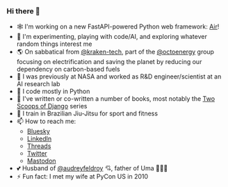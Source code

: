 ### Hi there 👋

- 🕸️ I'm working on a new FastAPI-powered Python web framework: [Air](https://github.com/feldroy/air)!
- 🔎 I'm experimenting, playing with code/AI, and exploring whatever random things interest me
- 🌎 On sabbatical from [@kraken-tech](https://github.com/kraken-tech), part of the [@octoenergy](https://github.com/octoenergy) group focusing on electrification and saving the planet by reducing our dependency on carbon-based fuels 
- 🔭 I was previously at NASA and worked as R&D engineer/scientist at an AI research lab
- 🐍 I code mostly in Python
- 📖 I've written or co-written a number of books, most notably the [Two Scoops of Django](https://daniel.feldroy.com/books/tech) series
- 🥋 I train in Brazilian Jiu-Jitsu for sport and fitness
- 📫 How to reach me:
  -  [Bluesky](https://bsky.app/profile/daniel.feldroy.com)
  -  [LinkedIn](https://www.linkedin.com/in/danielfeldroy/)
  -  [Threads](https://www.threads.net/@danielfeldroy)
  -  [Twitter](https://twitter.com/pydanny)
  -  [Mastodon](https://fosstodon.org/@danielfeldroy)
- 💕 Husband of [@audreyfeldroy](https://github.com/audreyfeldroy) 💘, father of Uma 🥋👩‍🔬
- ⚡ Fun fact: I met my wife at PyCon US in 2010
